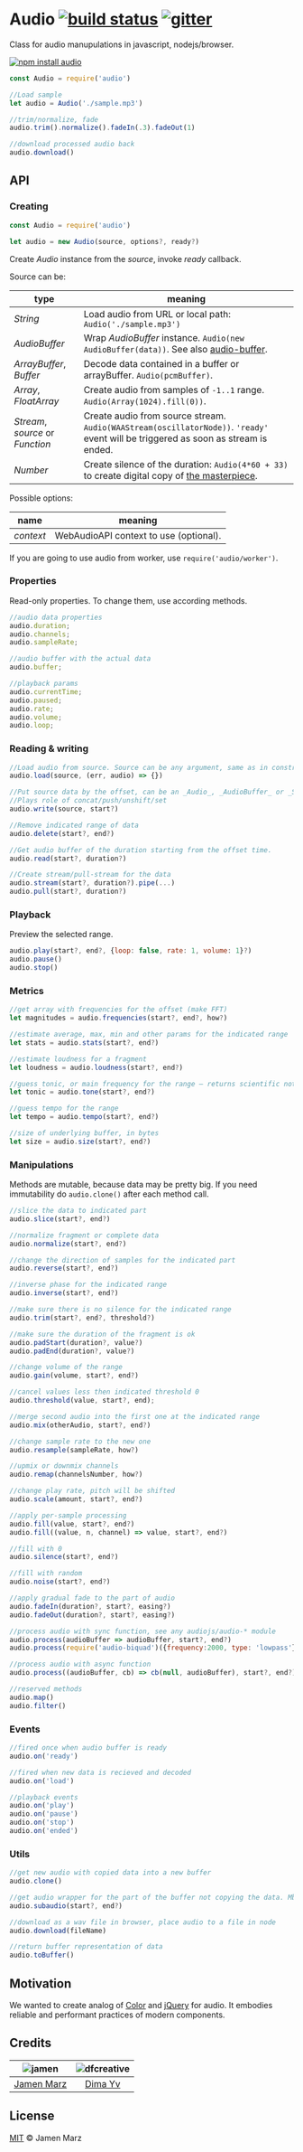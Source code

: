 # Audio [![build status][travis-i]][travis] [![gitter][gitter-i]][gitter]

Class for audio manupulations in javascript, nodejs/browser.

[![npm install audio](https://nodei.co/npm/audio.png?mini=true)](https://npmjs.org/package/audio/)

```js
const Audio = require('audio')

//Load sample
let audio = Audio('./sample.mp3')

//trim/normalize, fade
audio.trim().normalize().fadeIn(.3).fadeOut(1)

//download processed audio back
audio.download()
```

## API

### Creating

```js
const Audio = require('audio')

let audio = new Audio(source, options?, ready?)
```

Create _Audio_ instance from the _source_, invoke _ready_ callback.

Source can be:

| type | meaning |
|---|---|
| _String_ | Load audio from URL or local path: `Audio('./sample.mp3')` |
| _AudioBuffer_ | Wrap _AudioBuffer_ instance. `Audio(new AudioBuffer(data))`. See also [audio-buffer](https://npmjs.org/package/audio-buffer). |
| _ArrayBuffer_, _Buffer_ | Decode data contained in a buffer or arrayBuffer. `Audio(pcmBuffer)`. |
| _Array_, _FloatArray_ | Create audio from samples of `-1..1` range. `Audio(Array(1024).fill(0))`. |
| _Stream_, _source_ or _Function_ | Create audio from source stream. `Audio(WAAStream(oscillatorNode))`. `'ready'` event will be triggered as soon as stream is ended. |
| _Number_ | Create silence of the duration: `Audio(4*60 + 33)` to create digital copy of [the masterpiece](https://en.wikipedia.org/wiki/4%E2%80%B233%E2%80%B3). |

Possible options:

| name | meaning |
|---|---|
| _context_ | WebAudioAPI context to use (optional). |


If you are going to use audio from worker, use `require('audio/worker')`.


### Properties

Read-only properties. To change them, use according methods.

```js
//audio data properties
audio.duration;
audio.channels;
audio.sampleRate;

//audio buffer with the actual data
audio.buffer;

//playback params
audio.currentTime;
audio.paused;
audio.rate;
audio.volume;
audio.loop;
```

### Reading & writing

```js
//Load audio from source. Source can be any argument, same as in constructor.
audio.load(source, (err, audio) => {})

//Put source data by the offset, can be an _Audio_, _AudioBuffer_ or _Stream_.
//Plays role of concat/push/unshift/set
audio.write(source, start?)

//Remove indicated range of data
audio.delete(start?, end?)

//Get audio buffer of the duration starting from the offset time.
audio.read(start?, duration?)

//Create stream/pull-stream for the data
audio.stream(start?, duration?).pipe(...)
audio.pull(start?, duration?)
```

### Playback

Preview the selected range.

```js
audio.play(start?, end?, {loop: false, rate: 1, volume: 1}?)
audio.pause()
audio.stop()
```

### Metrics

```js
//get array with frequencies for the offset (make FFT)
let magnitudes = audio.frequencies(start?, end?, how?)

//estimate average, max, min and other params for the indicated range
let stats = audio.stats(start?, end?)

//estimate loudness for a fragment
let loudness = audio.loudness(start?, end?)

//guess tonic, or main frequency for the range — returns scientific notation
let tonic = audio.tone(start?, end?)

//guess tempo for the range
let tempo = audio.tempo(start?, end?)

//size of underlying buffer, in bytes
let size = audio.size(start?, end?)
```

### Manipulations

Methods are mutable, because data may be pretty big. If you need immutability do `audio.clone()` after each method call.

```js
//slice the data to indicated part
audio.slice(start?, end?)

//normalize fragment or complete data
audio.normalize(start?, end?)

//change the direction of samples for the indicated part
audio.reverse(start?, end?)

//inverse phase for the indicated range
audio.inverse(start?, end?)

//make sure there is no silence for the indicated range
audio.trim(start?, end?, threshold?)

//make sure the duration of the fragment is ok
audio.padStart(duration?, value?)
audio.padEnd(duration?, value?)

//change volume of the range
audio.gain(volume, start?, end?)

//cancel values less then indicated threshold 0
audio.threshold(value, start?, end);

//merge second audio into the first one at the indicated range
audio.mix(otherAudio, start?, end?)

//change sample rate to the new one
audio.resample(sampleRate, how?)

//upmix or downmix channels
audio.remap(channelsNumber, how?)

//change play rate, pitch will be shifted
audio.scale(amount, start?, end?)

//apply per-sample processing
audio.fill(value, start?, end?)
audio.fill((value, n, channel) => value, start?, end?)

//fill with 0
audio.silence(start?, end?)

//fill with random
audio.noise(start?, end?)

//apply gradual fade to the part of audio
audio.fadeIn(duration?, start?, easing?)
audio.fadeOut(duration?, start?, easing?)

//process audio with sync function, see any audiojs/audio-* module
audio.process(audioBuffer => audioBuffer, start?, end?)
audio.process(require('audio-biquad')({frequency:2000, type: 'lowpass'}))

//process audio with async function
audio.process((audioBuffer, cb) => cb(null, audioBuffer), start?, end?)

//reserved methods
audio.map()
audio.filter()
```

### Events

```js
//fired once when audio buffer is ready
audio.on('ready')

//fired when new data is recieved and decoded
audio.on('load')

//playback events
audio.on('play')
audio.on('pause')
audio.on('stop')
audio.on('ended')
```

### Utils

```js
//get new audio with copied data into a new buffer
audio.clone()

//get audio wrapper for the part of the buffer not copying the data. Mb useful for audio sprites
audio.subaudio(start?, end?)

//download as a wav file in browser, place audio to a file in node
audio.download(fileName)

//return buffer representation of data
audio.toBuffer()
```

## Motivation

We wanted to create analog of [Color](https://npmjs.org/package/color) and [jQuery](https://jquery.org) for audio. It embodies reliable and performant practices of modern components.


## Credits

|  ![jamen][author-avatar]  | ![dfcreative](https://avatars2.githubusercontent.com/u/300067?v=3&u=9c2bd522c36d3ae54f3957b0babc2ff27ca4b91c&s=140) |
|:-------------------------:|:-------------------------:|
| [Jamen Marz][author-site] | [Dima Yv](https://github.com/dfcreative) |


## License
[MIT](LICENSE) &copy; Jamen Marz


[travis]: https://travis-ci.org/audiojs/audio
[travis-i]: https://travis-ci.org/audiojs/audio.svg
[gitter]: https://gitter.im/audiojs/audio
[gitter-i]: https://badges.gitter.im/Join%20Chat.svg
[npm-audiojs]: https://www.npmjs.com/browse/keyword/audiojs
[author-site]: https://github.com/jamen
[author-avatar]: https://avatars.githubusercontent.com/u/6251703?v=3&s=125
[stackoverflow]: http://stackoverflow.com/questions/ask
